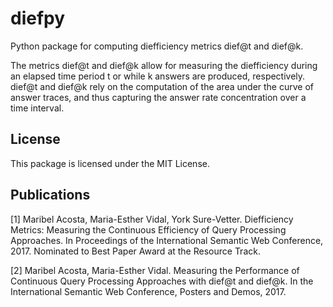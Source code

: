 # diefpy
Python package for computing diefficiency metrics dief@t and dief@k.

The metrics dief@t and dief@k allow for measuring the diefficiency during an elapsed time period t or while k answers are produced, respectively. dief@t and dief@k rely on the computation of the area under the curve of answer traces, and thus capturing the answer rate concentration over a time interval.

## License 
This package is licensed under the MIT License.

## Publications
[1] Maribel Acosta, Maria-Esther Vidal, York Sure-Vetter. Diefficiency Metrics: Measuring the Continuous Efficiency of Query Processing Approaches. In Proceedings of the International Semantic Web Conference, 2017. Nominated to Best Paper Award at the Resource Track. 

[2] Maribel Acosta, Maria-Esther Vidal. Measuring the Performance of Continuous Query Processing Approaches with dief@t and dief@k. In  the International Semantic Web Conference, Posters and Demos, 2017.
